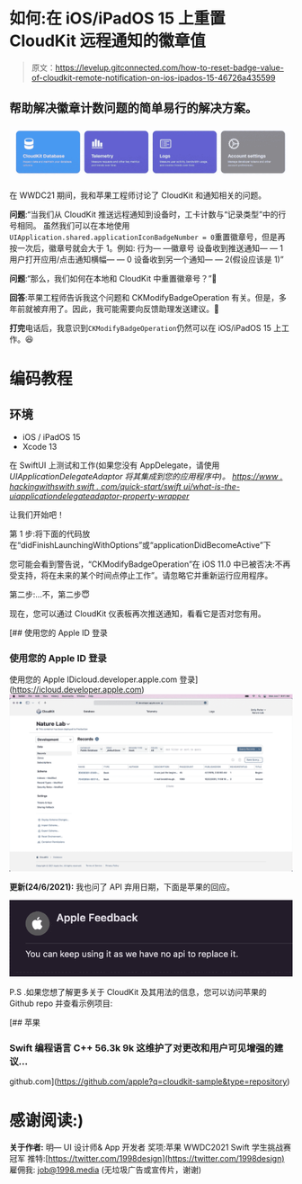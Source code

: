 # 如何:在 iOS/iPadOS 15 上重置 CloudKit 远程通知的徽章值

> 原文：<https://levelup.gitconnected.com/how-to-reset-badge-value-of-cloudkit-remote-notification-on-ios-ipados-15-46726a435599>

## 帮助解决徽章计数问题的简单易行的解决方案。

![](img/d06dca60fa68f2440655bc470bc27efa.png)

在 WWDC21 期间，我和苹果工程师讨论了 CloudKit 和通知相关的问题。

**问题**:“当我们从 CloudKit 推送远程通知到设备时，工卡计数与“记录类型”中的行号相同。
虽然我们可以在本地使用
`UIApplication.shared.applicationIconBadgeNumber = 0`重置徽章号，但是再按一次后，徽章号就会大于 1。例如:
行为— —徽章号
设备收到推送通知— — 1
用户打开应用/点击通知横幅— — 0
设备收到另一个通知— — 2(假设应该是 1)”

**问题**:“那么，我们如何在本地和 CloudKit 中重置徽章号？”🧐

**回答**:苹果工程师告诉我这个问题和 CKModifyBadgeOperation 有关。但是，多年前就被弃用了。因此，我可能需要向反馈助理发送建议。🥲

**打完**电话后，我意识到`CKModifyBadgeOperation`仍然可以在 iOS/iPadOS 15 上工作。😆

# 编码教程

## 环境

*   iOS / iPadOS 15
*   Xcode 13

在 SwiftUI 上测试和工作(如果您没有 AppDelegate，请使用*UIApplicationDelegateAdaptor 将其集成到您的应用程序中)。* [*https://www . hackingwithswith swift . com/quick-start/swift ui/what-is-the-uiapplicationdelegateadaptor-property-wrapper*](https://www.hackingwithswift.com/quick-start/swiftui/what-is-the-uiapplicationdelegateadaptor-property-wrapper)

让我们开始吧！

第 1 步:将下面的代码放在“didFinishLaunchingWithOptions”或“applicationDidBecomeActive”下

您可能会看到警告说，“CKModifyBadgeOperation”在 iOS 11.0 中已被否决:不再受支持，将在未来的某个时间点停止工作”。请忽略它并重新运行应用程序。

第二步:…不，第二步😇

现在，您可以通过 CloudKit 仪表板再次推送通知，看看它是否对您有用。

 [## 使用您的 Apple ID 登录

### 使用您的 Apple ID 登录

使用您的 Apple IDicloud.developer.apple.com 登录](https://icloud.developer.apple.com) ![](img/14ce8acc24ca7ddc5ff8350a8a2bf3e9.png)

**更新(24/6/2021):** 我也问了 API 弃用日期，下面是苹果的回应。

![](img/00841794859c9bcb82ef08cd68692585.png)

P.S .如果您想了解更多关于 CloudKit 及其用法的信息，您可以访问苹果的 Github repo 并查看示例项目:

[](https://github.com/apple?q=cloudkit-sample&type=repository) [## 苹果

### Swift 编程语言 C++ 56.3k 9k 这维护了对更改和用户可见增强的建议…

github.com](https://github.com/apple?q=cloudkit-sample&type=repository) 

# 感谢阅读:)

**关于作者:**
明— UI 设计师& App 开发者
奖项:苹果 WWDC2021 Swift 学生挑战赛冠军
推特:[https://twitter.com/1998design](https://twitter.com/1998design)
雇佣我: [job@1998.media](mailto:job@1998.media) (无垃圾广告或宣传片，谢谢)